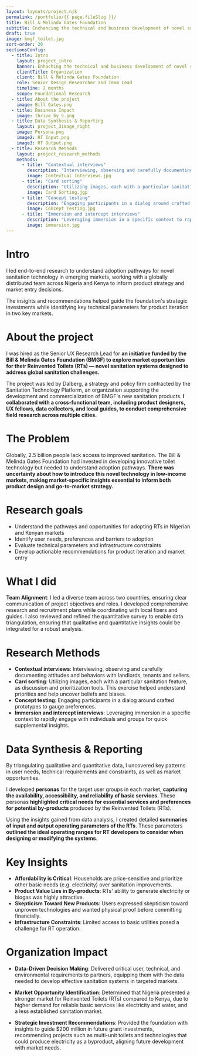```yaml
---
layout: layouts/project.njk
permalink: /portfolio/{{ page.fileSlug }}/
title: Bill & Melinda Gates Foundation
subtitle: Enchancing the technical and business development of novel sanitation systems. (Coming soon)
draft: true
image: bmgf_toilet.jpg
sort-order: 20
sectionsConfig:
  - title: Intro
    layout: project_intro
    banner: Enhaching the technical and business development of novel sanitation systems
    clientTitle: Organization
    client: Bill & Melinda Gates Foundation
    role: Senior Design Researcher and Team Lead
    timeline: 2 months
    scope: Foundational Research
  - title: About the project
    image: Bill Gates.png
  - title: Business Impact
    image: thrive_by_5.png
  - title: Data Synthesis & Reporting
    layout: project_3image_right
    image: Persona.png
    image2: RT Input.png
    image3: RT Output.png
  - title: Research Methods
    layout: project_research_methods
    methods:
      - title: "Contextual interviews"
        description: "Interviewing, observing and carefully documenting attitudes and behaviors with landlords, tenants and sellers."
        image: Contextual Interviews.jpg
      - title: "Card sorting"
        description: "Utilizing images, each with a particular sanitation feature, as discussion and prioritization tools. This exercise helped understand priorities and help uncover beliefs and biases."
        image: Card Sorting.jgp
      - title: "Concept testing"
        description: "Engaging participants in a dialog around crafted prototypes to gauge preferences."
        image: Concept Testing.jpg
      - title: "Immersion and intercept interviews"
        description: "Leveraging immersion in a specific context to rapidly engage with individuals and groups for quick supplemental insights."
        image: immersion.jpg
---
```

# Intro
I led end-to-end research to understand adoption pathways for novel sanitation technology in emerging markets, working with a globally distributed team across Nigeria and Kenya to inform product strategy and market entry decisions.

The insights and recommendations helped guide the foundation's strategic investments while identifying key technical parameters for product iteration in two key markets.



# About the project
I was hired as the Senior UX Research Lead for **an initiative funded by the Bill & Melinda Gates Foundation (BMGF) to explore market opportunities for their Reinvented Toilets (RTs) — novel sanitation systems designed to address global sanitation challenges.** 

The project was led by Dalberg, a strategy and policy firm contracted by the Sanitation Technology Platform, an organization supporting the development and commercialization of BMGF's new sanitation products. **I collaborated with a cross-functional team, including product designers, UX fellows, data collectors, and local guides, to conduct comprehensive field research across multiple cities.**


# The Problem
Globally, 2.5 billion people lack access to improved sanitation. The Bill & Melinda Gates Foundation had invested in developing innovative toilet technology but needed to understand adoption pathways. **There was uncertainty about how to introduce this novel technology in low-income markets, making market-specific insights essential to inform both product design and go-to-market strategy.**

# Research goals
- Understand the pathways and opportunities for adopting RTs in Nigerian and Kenyan markets
- Identify user needs, preferences and barriers to adoption
- Evaluate technical parameters and infrastructure constraints
- Develop actionable recommendations for product iteration and market entry



# What I did
**Team Alignment**: I led a diverse team across two countries, ensuring clear communication of project objectives and roles. I developed comprehensive research and recruitment plans while coordinating with local fixers and guides. I also reviewed and refined the quantitative survey to enable data triangulation, ensuring that qualitative and quantitative insights could be integrated for a robust analysis.
  
# Research Methods
- **Contextual interviews**: Interviewing, observing and carefully documenting attitudes and behaviors with landlords, tenants and sellers.
- **Card sorting**: Utilizing images, each with a particular sanitation feature, as discussion and prioritization tools. This exercise helped understand priorities and help uncover beliefs and biases.
- **Concept testing**: Engaging participants in a dialog around crafted prototypes to gauge preferences.
- **Immersion and intercept interviews**: Leveraging immersion in a specific context to rapidly engage with individuals and groups for quick supplemental insights.


# Data Synthesis & Reporting

By triangulating qualitative and quantitative data, I uncovered key patterns in user needs, technical requirements and constraints, as well as market opportunities.
  
I developed **personas** for the target user groups in each market, **capturing the availability, accessibility, and reliability of basic services**. These personas **highlighted critical needs for essential services and preferences for potential by-products** produced by the Reinvented Toilets (RTs).

Using the insights gained from data analysis, I created detailed **summaries of input and output operating parameters of the RTs**. These parameters **outlined the ideal operating ranges for RT developers to consider when designing or modifying the systems**. 


# Key Insights
- **Affordability is Critical**: Households are price-sensitive and prioritize other basic needs (e.g. electricity) over sanitation improvements.
- **Product Value Lies in By-products**: RTs' ability to generate electricity or biogas was highly attractive.
- **Skepticism Toward New Products**: Users expressed skepticism toward unproven technologies and wanted physical proof before committing financially.
- **Infrastructure Constraints**: Limited access to basic utilities posed a challenge for RT operation.
  

# Organization Impact
- **Data-Driven Decision Making**: Delivered critical user, technical, and environmental requirements to partners, equipping them with the data needed to develop effective sanitation systems in targeted markets.

- **Market Opportunity Identification**: Determined that Nigeria presented a stronger market for Reinvented Toilets (RTs) compared to Kenya, due to higher demand for reliable basic services like electricity and water, and a less established sanitation market.

- **Strategic Investment Recommendations**: Provided the foundation with insights to guide $200 million in future grant investments, recommending projects such as multi-unit toilets and technologies that could produce electricity as a byproduct, aligning future development with market needs.

